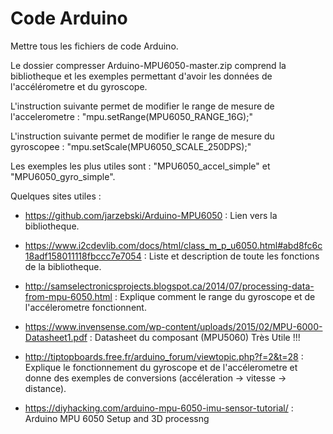 # Code Arduino

Mettre tous les fichiers de code Arduino.

Le dossier compresser Arduino-MPU6050-master.zip comprend la bibliotheque et les exemples permettant d'avoir les données de l'accélérometre et du gyroscope.

L'instruction suivante permet de modifier le range de mesure de l'accelerometre : "mpu.setRange(MPU6050_RANGE_16G);"

L'instruction suivante permet de modifier le range de mesure du gyroscopee : "mpu.setScale(MPU6050_SCALE_250DPS);"

Les exemples les plus utiles sont : "MPU6050_accel_simple" et "MPU6050_gyro_simple".

Quelques sites utiles :

  - https://github.com/jarzebski/Arduino-MPU6050 : Lien vers la bibliotheque.
  
  - https://www.i2cdevlib.com/docs/html/class_m_p_u6050.html#abd8fc6c18adf158011118fbccc7e7054 : Liste et description de toute les fonctions de la bibliotheque.
  
  - http://samselectronicsprojects.blogspot.ca/2014/07/processing-data-from-mpu-6050.html : Explique comment le range du gyroscope et de l'accélerometre fonctionnent.
  - https://www.invensense.com/wp-content/uploads/2015/02/MPU-6000-Datasheet1.pdf : Datasheet du composant (MPU5060) Très Utile !!!
  
  - http://tiptopboards.free.fr/arduino_forum/viewtopic.php?f=2&t=28 : Explique le fonctionnement du gyroscope et de l'accélerometre et donne des exemples de conversions (accéleration -> vitesse -> distance).
  
  - https://diyhacking.com/arduino-mpu-6050-imu-sensor-tutorial/ : Arduino MPU 6050 Setup and 3D processng
